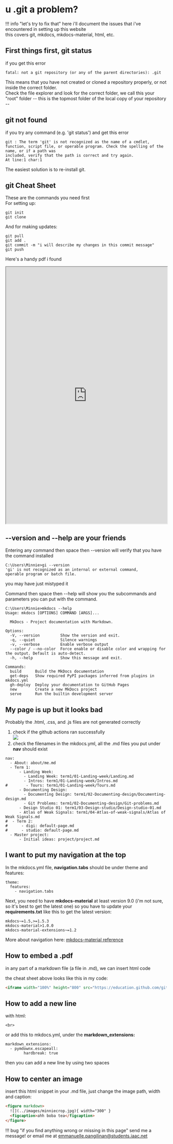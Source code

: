 # u .git a problem?

!!! info "let's try to fix that"
    here i'll document the issues that i've encountered in setting up this website  
    this covers git, mkdocs, mkdocs-material, html, etc.

## First things first, git status
if you get this error
```
fatal: not a git repository (or any of the parent directories): .git
```

This means that you have not created or cloned a repository properly, or not inside the correct folder.  
Check the file explorer and look for the correct folder, we call this your "root" folder -- this is the topmost folder of the local copy of your repository --

## git not found
if you try any command (e.g. 'git status') and get this error
```
git : The term 'git' is not recognized as the name of a cmdlet, function, script file, or operable program. Check the spelling of the name, or if a path was 
included, verify that the path is correct and try again.
At line:1 char:1
```
The easiest solution is to re-install git. 

## git Cheat Sheet
These are the commands you need first  \
For setting up:
```
git init
git clone
```

And for making updates:
```
git pull
git add .
git commit -m "i will describe my changes in this commit message"
git push
```


Here's a handy pdf i found
<iframe width="100%" height="800" src="https://education.github.com/git-cheat-sheet-education.pdf"></iframe>


## -\-version and -\-help are your friends
Entering any command then space then -\-version will verify that you have the command installed

```
C:\Users\Minnie>gi --version
'gi' is not recognized as an internal or external command,
operable program or batch file.
```
you may have just mistyped it  

Command then space then --help will show you the subcommands and parameters you can put with the command.
```
C:\Users\Minnie>mkdocs --help
Usage: mkdocs [OPTIONS] COMMAND [ARGS]...

  MkDocs - Project documentation with Markdown.

Options:
  -V, --version         Show the version and exit.
  -q, --quiet           Silence warnings
  -v, --verbose         Enable verbose output
  --color / --no-color  Force enable or disable color and wrapping for the output. Default is auto-detect.
  -h, --help            Show this message and exit.

Commands:
  build      Build the MkDocs documentation
  get-deps   Show required PyPI packages inferred from plugins in mkdocs.yml
  gh-deploy  Deploy your documentation to GitHub Pages
  new        Create a new MkDocs project
  serve      Run the builtin development server
```

## My page is up but it looks bad
Probably the .html, .css, and .js files are not generated correctly  
1. check if the github actions ran successfully  
![](../../images/Git%20Problems/check-github-actions.gif)
2. check the filenames in the mkdocs.yml, all the .md files you put under **nav** should exist  
```
nav:
  - About: about/me.md
  - Term 1:
      - Landing Week: 
        - Landing Week: term1/01-Landing-week/Landing.md
        - Intros: term1/01-Landing-week/Intros.md
#        - Tours: term1/01-Landing-week/Tours.md
      - Documenting Design: 
        - Documenting Design: term1/02-Documenting-design/Documenting-design.md
        - Git Problems: term1/02-Documenting-design/Git-problems.md
      - Design Studio 01: term1/03-Design-studio/Design-studio-01.md
      - Atlas of Weak Signals: term1/04-Atlas-of-weak-signals/Atlas of Weak Signals.md
#  - Term 2:
#      - digi: default-page.md
#      - studio: default-page.md
  - Master project:
      - Initial ideas: project/project.md
```

## I want to put my navigation at the top
In the mkdocs.yml file, **navigation.tabs** should be under theme and features:

```
theme:
  features:
    - navigation.tabs
```

Next, you need to have **mkdocs-material** at least version 9.0 (i'm not sure, so it's best to get the latest one)
so you have to update your **requirements.txt** like this to get the latest version:

``` hl_lines="2"
mkdocs~=1.5,>=1.5.3
mkdocs-material>1.0.0
mkdocs-material-extensions~=1.2
```

More about navigation here: [mkdocs-material reference](https://squidfunk.github.io/mkdocs-material/setup/setting-up-navigation/#navigation-tabs "mkdocs-material reference")



## How to embed a .pdf
in any part of a markdown file (a file in .md), we can insert html code  

the cheat sheet above looks like this in my code:
``` html
<iframe width="100%" height="800" src="https://education.github.com/git-cheat-sheet-education.pdf"></iframe>
```

## How to add a new line
with html:
```
<br>
```

or add this to mkdocs.yml, under the **markdown_extensions:**

``` hl_lines="2-3"
markdown_extensions:
  - pymdownx.escapeall:
        hardbreak: true
```
then you can add a new line by using two spaces

## How to center an image
insert this html snippet in your .md file, just change the image path, width and caption:
``` html
<figure markdown>
  ![](../images/minniecrop.jpg){ width="300" }
  <figcaption>ahh boba tea</figcaption>
</figure>
```

!!! bug "if you find anything wrong or missing in this page"
    send me a message! or email me at emmanuelle.pangilinan@students.iaac.net